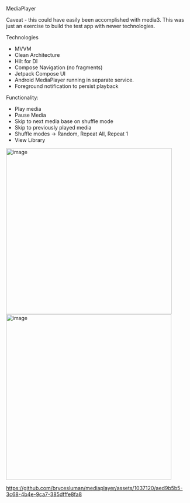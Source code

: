 MediaPlayer

Caveat - this could have easily been accomplished with media3. This was just an exercise to build the test app with newer technologies.

Technologies
 - MVVM
 - Clean Architecture
 - Hilt for DI
 - Compose Navigation (no fragments)
 - Jetpack Compose UI
 - Android MediaPlayer running in separate service.
 - Foreground notification to persist playback

Functionality:
 - Play media
 - Pause Media
 - Skip to next media base on shuffle mode
 - Skip to previously played media
 - Shuffle modes -> Random, Repeat All, Repeat 1
 - View Library

<img width="453" alt="image" src="https://github.com/brycesluman/mediaplayer/assets/1037120/034fb397-fab4-4ebc-98df-56a88bbfbbdf">

<img width="452" alt="image" src="https://github.com/brycesluman/mediaplayer/assets/1037120/c3a2cbf8-c214-437d-9db0-5f6cdb741e2b">

https://github.com/brycesluman/mediaplayer/assets/1037120/aed9b5b5-3c68-4b4e-9ca7-385dfffe8fa8
